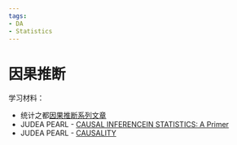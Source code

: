 ```yaml
---
tags:
- DA
- Statistics
---
```


# 因果推断

学习材料：

- 统计之都[因果推断系列文章](https://cosx.org/tags/%E5%9B%A0%E6%9E%9C%E6%8E%A8%E6%96%AD)
- JUDEA PEARL - [CAUSAL INFERENCEIN STATISTICS: A Primer](https://bayes.cs.ucla.edu/jp_home.html)
- JUDEA PEARL - [CAUSALITY](https://bayes.cs.ucla.edu/BOOK-2K/)
